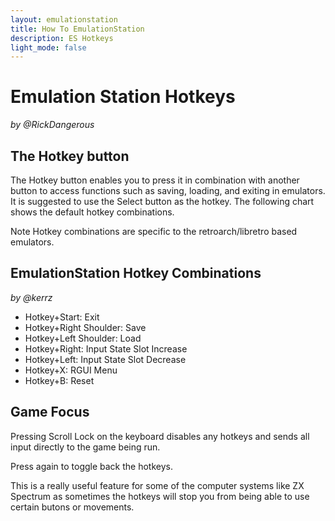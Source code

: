 ```yaml
---
layout: emulationstation
title: How To EmulationStation
description: ES Hotkeys
light_mode: false
---
```


# Emulation Station Hotkeys
_by @RickDangerous_

## The Hotkey button

The Hotkey button enables you to press it in combination with another button to access functions such as saving, loading, and exiting in emulators.  
It is suggested to use the Select button as the hotkey. The following chart shows the default hotkey combinations. 

Note Hotkey combinations are specific to the retroarch/libretro based emulators.

## EmulationStation Hotkey Combinations   
_by @kerrz_

- Hotkey+Start:   Exit
- Hotkey+Right Shoulder:   Save
- Hotkey+Left Shoulder:   Load
- Hotkey+Right:   Input State Slot Increase
- Hotkey+Left:   Input State Slot Decrease
- Hotkey+X:   RGUI Menu
- Hotkey+B:   Reset

## Game Focus

Pressing Scroll Lock on the keyboard disables any hotkeys and sends all input directly to the game being run. 

Press again to toggle back the hotkeys.

This is a really useful feature for some of the computer systems like ZX Spectrum as sometimes the hotkeys will stop you from being able to use certain butons or movements.

